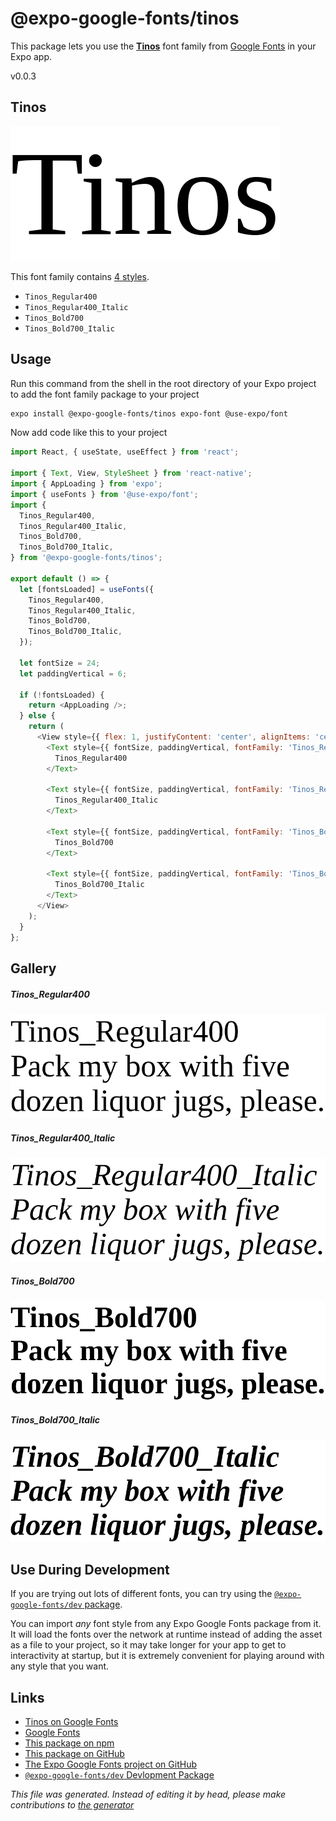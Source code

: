 # @expo-google-fonts/tinos

This package lets you use the [**Tinos**](https://fonts.google.com/specimen/Tinos) font family from [Google Fonts](https://fonts.google.com/) in your Expo app.

v0.0.3

## Tinos

![Tinos](./font-family.png)

This font family contains [4 styles](#gallery).

- `Tinos_Regular400`
- `Tinos_Regular400_Italic`
- `Tinos_Bold700`
- `Tinos_Bold700_Italic`

## Usage

Run this command from the shell in the root directory of your Expo project to add the font family package to your project
```sh
expo install @expo-google-fonts/tinos expo-font @use-expo/font
```

Now add code like this to your project
```js
import React, { useState, useEffect } from 'react';

import { Text, View, StyleSheet } from 'react-native';
import { AppLoading } from 'expo';
import { useFonts } from '@use-expo/font';
import {
  Tinos_Regular400,
  Tinos_Regular400_Italic,
  Tinos_Bold700,
  Tinos_Bold700_Italic,
} from '@expo-google-fonts/tinos';

export default () => {
  let [fontsLoaded] = useFonts({
    Tinos_Regular400,
    Tinos_Regular400_Italic,
    Tinos_Bold700,
    Tinos_Bold700_Italic,
  });

  let fontSize = 24;
  let paddingVertical = 6;

  if (!fontsLoaded) {
    return <AppLoading />;
  } else {
    return (
      <View style={{ flex: 1, justifyContent: 'center', alignItems: 'center' }}>
        <Text style={{ fontSize, paddingVertical, fontFamily: 'Tinos_Regular400' }}>
          Tinos_Regular400
        </Text>

        <Text style={{ fontSize, paddingVertical, fontFamily: 'Tinos_Regular400_Italic' }}>
          Tinos_Regular400_Italic
        </Text>

        <Text style={{ fontSize, paddingVertical, fontFamily: 'Tinos_Bold700' }}>
          Tinos_Bold700
        </Text>

        <Text style={{ fontSize, paddingVertical, fontFamily: 'Tinos_Bold700_Italic' }}>
          Tinos_Bold700_Italic
        </Text>
      </View>
    );
  }
};

```

## Gallery

##### Tinos_Regular400
![Tinos_Regular400](./e3fb073d6d034814d7825107e1eae4eee8c1f169d87607f2df536bb4e4093ddf.ttf.png)

##### Tinos_Regular400_Italic
![Tinos_Regular400_Italic](./27dde2d7c4a3b5edc81ddca48874ffcb63a893df81e508e07a3565f70323fdaf.ttf.png)

##### Tinos_Bold700
![Tinos_Bold700](./dc658c10271c22ff1ad12fc220c05dadf678b1fa42443b874fd100f68afa117c.ttf.png)

##### Tinos_Bold700_Italic
![Tinos_Bold700_Italic](./839f50ca06adbf9bc25feef137791fcd9983139a76881789a290e71d685feab5.ttf.png)


## Use During Development

If you are trying out lots of different fonts, you can try using the [`@expo-google-fonts/dev` package](https://github.com/expo/google-fonts/tree/master/font-packages/dev#readme).

You can import *any* font style from any Expo Google Fonts package from it. It will load the fonts
over the network at runtime instead of adding the asset as a file to your project, so it may take longer
for your app to get to interactivity at startup, but it is extremely convenient
for playing around with any style that you want.

## Links

- [Tinos on Google Fonts](https://fonts.google.com/specimen/Tinos)
- [Google Fonts](https://fonts.google.com/)
- [This package on npm](https://www.npmjs.com/package/@expo-google-fonts/tinos)
- [This package on GitHub](https://github.com/expo/google-fonts/tree/master/font-packages/tinos)
- [The Expo Google Fonts project on GitHub](https://github.com/expo/google-fonts)
- [`@expo-google-fonts/dev` Devlopment Package](https://github.com/expo/google-fonts/tree/master/font-packages/dev)


*This file was generated. Instead of editing it by head, please make contributions to [the generator](https://github.com/expo/google-fonts/tree/master/packages/generator)*

